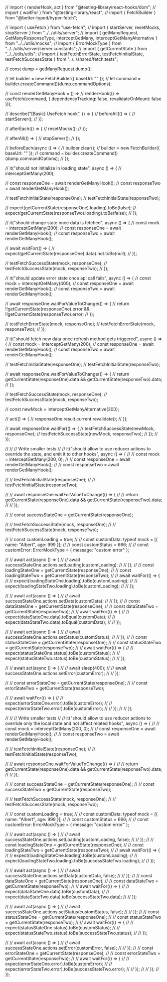 // import { renderHook, act } from "@testing-library/react-hooks/dom";
// import { waitFor } from "@testing-library/react";
// import { FetchBuilder } from "@better-typed/hyper-fetch";

// import { useFetch } from "use-fetch";
// import { startServer, resetMocks, stopServer } from "../../utils/server";
// import { getManyRequest, GetManyResponseType, interceptGetMany, interceptGetManyAlternative } from "../../utils/mocks";
// import { ErrorMockType } from "../../utils/server/server.constants";
// import { getCurrentState } from "../../utils/utils";
// import { testFetchErrorState, testFetchInitialState, testFetchSuccessState } from "../../shared/fetch.tests";

// const dump = getManyRequest.dump();

// let builder = new FetchBuilder<ErrorMockType>({ baseUrl: "" });
// let command = builder.createCommand<GetManyResponseType>()(dump.commandOptions);

// const renderGetManyHook = () =>
//   renderHook(() => useFetch(command, { dependencyTracking: false, revalidateOnMount: false }));

// describe("[Basic] UseFetch hook", () => {
//   beforeAll(() => {
//     startServer();
//   });

//   afterEach(() => {
//     resetMocks();
//   });

//   afterAll(() => {
//     stopServer();
//   });

//   beforeEach(async () => {
//     builder.clear();
//     builder = new FetchBuilder<ErrorMockType>({ baseUrl: "" });
//     command = builder.createCommand<GetManyResponseType>()(dump.commandOptions);
//   });

//   it("should not initialize in loading state", async () => {
//     interceptGetMany(200);

//     const responseOne = await renderGetManyHook();
//     const responseTwo = await renderGetManyHook();

//     testFetchInitialState(responseOne);
//     testFetchInitialState(responseTwo);

//     expect(getCurrentState(responseOne).loading).toBe(false);
//     expect(getCurrentState(responseTwo).loading).toBe(false);
//   });

//   it("should change state once data is fetched", async () => {
//     const mock = interceptGetMany(200);
//     const responseOne = await renderGetManyHook();
//     const responseTwo = await renderGetManyHook();

//     await waitFor(() => {
//       expect(getCurrentState(responseOne).data).not.toBe(null);
//     });

//     testFetchSuccessState(mock, responseOne);
//     testFetchSuccessState(mock, responseTwo);
//   });

//   it("should update error state once api call fails", async () => {
//     const mock = interceptGetMany(400);
//     const responseOne = await renderGetManyHook();
//     const responseTwo = await renderGetManyHook();

//     await responseOne.waitForValueToChange(() => {
//       return !!getCurrentState(responseOne).error && !!getCurrentState(responseTwo).error;
//     });

//     testFetchErrorState(mock, responseOne);
//     testFetchErrorState(mock, responseTwo);
//   });

//   it("should fetch new data once refresh method gets triggered", async () => {
//     const mock = interceptGetMany(200);
//     const responseOne = await renderGetManyHook();
//     const responseTwo = await renderGetManyHook();

//     testFetchInitialState(responseOne);
//     testFetchInitialState(responseTwo);

//     await responseOne.waitForValueToChange(() => {
//       return getCurrentState(responseOne).data && getCurrentState(responseTwo).data;
//     });

//     testFetchSuccessState(mock, responseOne);
//     testFetchSuccessState(mock, responseTwo);

//     const newMock = interceptGetManyAlternative(200);

//     act(() => {
//       responseOne.result.current.revalidate();
//     });

//     await responseOne.waitFor(() => {
//       testFetchSuccessState(newMock, responseOne);
//       testFetchSuccessState(newMock, responseTwo);
//     });
//   });

//   // // Write smaller tests
//   // it("should allow to use reducer actions to override the state, and emit it to other hooks", async () => {
//   //   const mock = interceptGetMany(200, 0);
//   //   const responseOne = await renderGetManyHook();
//   //   const responseTwo = await renderGetManyHook();

//   //   testFetchInitialState(responseOne);
//   //   testFetchInitialState(responseTwo);

//   //   await responseOne.waitForValueToChange(() => {
//   //     return getCurrentState(responseOne).data && getCurrentState(responseTwo).data;
//   //   });

//   //   const successStateOne = getCurrentState(responseOne);

//   //   testFetchSuccessState(mock, responseOne);
//   //   testFetchSuccessState(mock, responseTwo);

//   //   const customLoading = true;
//   //   const customData: typeof mock = [{ name: "Albert", age: 999 }];
//   //   const customStatus = 666;
//   //   const customError: ErrorMockType = { message: "custom error" };

//   //   await act(async () => {
//   //     await successStateOne.actions.setLoading(customLoading);
//   //   });
//   //   const loadingStateOne = getCurrentState(responseOne);
//   //   const loadingStateTwo = getCurrentState(responseTwo);
//   //   await waitFor(() => {
//   //     expect(loadingStateOne.loading).toBe(customLoading);
//   //     expect(loadingStateTwo.loading).toBe(customLoading);
//   //   });

//   //   await act(async () => {
//   //     await successStateOne.actions.setData(customData);
//   //   });
//   //   const dataStateOne = getCurrentState(responseOne);
//   //   const dataStateTwo = getCurrentState(responseTwo);
//   //   await waitFor(() => {
//   //     expect(dataStateOne.data).toEqual(customData);
//   //     expect(dataStateTwo.data).toEqual(customData);
//   //   });

//   //   await act(async () => {
//   //     await successStateOne.actions.setStatus(customStatus);
//   //   });
//   //   const statusStateOne = getCurrentState(responseOne);
//   //   const statusStateTwo = getCurrentState(responseTwo);
//   //   await waitFor(() => {
//   //     expect(statusStateOne.status).toBe(customStatus);
//   //     expect(statusStateTwo.status).toBe(customStatus);
//   //   });

//   //   await act(async () => {
//   //     await sleep(400);
//   //     await successStateOne.actions.setError(customError);
//   //   });

//   //   const errorStateOne = getCurrentState(responseOne);
//   //   const errorStateTwo = getCurrentState(responseTwo);

//   //   await waitFor(() => {
//   //     expect(errorStateOne.error).toBe(customError);
//   //     expect(errorStateTwo.error).toBe(customError);
//   //   });
//   // });

//   // // Write smaller tests
//   // it("should allow to use reducer actions to override only the local state and not affect related hooks", async () => {
//   //   const mock = interceptGetMany(200, 0);
//   //   const responseOne = await renderGetManyHook();
//   //   const responseTwo = await renderGetManyHook();

//   //   testFetchInitialState(responseOne);
//   //   testFetchInitialState(responseTwo);

//   //   await responseOne.waitForValueToChange(() => {
//   //     return getCurrentState(responseOne).data && getCurrentState(responseTwo).data;
//   //   });

//   //   const successStateOne = getCurrentState(responseOne);
//   //   const successStateTwo = getCurrentState(responseTwo);

//   //   testFetchSuccessState(mock, responseOne);
//   //   testFetchSuccessState(mock, responseTwo);

//   //   const customLoading = true;
//   //   const customData: typeof mock = [{ name: "Albert", age: 999 }];
//   //   const customStatus = 666;
//   //   const customError: ErrorMockType = { message: "custom error" };

//   //   await act(async () => {
//   //     await successStateOne.actions.setLoading(customLoading, false);
//   //   });
//   //   const loadingStateOne = getCurrentState(responseOne);
//   //   const loadingStateTwo = getCurrentState(responseTwo);
//   //   await waitFor(() => {
//   //     expect(loadingStateOne.loading).toBe(customLoading);
//   //     expect(loadingStateTwo.loading).toBe(successStateTwo.loading);
//   //   });

//   //   await act(async () => {
//   //     await successStateOne.actions.setData(customData, false);
//   //   });
//   //   const dataStateOne = getCurrentState(responseOne);
//   //   const dataStateTwo = getCurrentState(responseTwo);
//   //   await waitFor(() => {
//   //     expect(dataStateOne.data).toBe(customData);
//   //     expect(dataStateTwo.data).toBe(successStateTwo.data);
//   //   });

//   //   await act(async () => {
//   //     await successStateOne.actions.setStatus(customStatus, false);
//   //   });
//   //   const statusStateOne = getCurrentState(responseOne);
//   //   const statusStateTwo = getCurrentState(responseTwo);
//   //   await waitFor(() => {
//   //     expect(statusStateOne.status).toBe(customStatus);
//   //     expect(statusStateTwo.status).toBe(successStateTwo.status);
//   //   });

//   //   await act(async () => {
//   //     await successStateOne.actions.setError(customError, false);
//   //   });
//   //   const errorStateOne = getCurrentState(responseOne);
//   //   const errorStateTwo = getCurrentState(responseTwo);
//   //   await waitFor(() => {
//   //     expect(errorStateOne.error).toBe(customError);
//   //     expect(errorStateTwo.error).toBe(successStateTwo.error);
//   //   });
//   // });
// });
